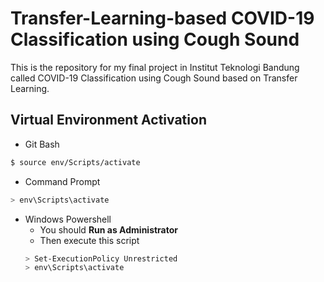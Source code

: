 # Transfer-Learning-based COVID-19 Classification using Cough Sound

This is the repository for my final project in Institut Teknologi Bandung called COVID-19 Classification using Cough Sound based on Transfer Learning.

## Virtual Environment Activation

- Git Bash

```bash
$ source env/Scripts/activate
```

- Command Prompt

```bash
> env\Scripts\activate
```

- Windows Powershell
  - You should **Run as Administrator**
  - Then execute this script
  ```bash
  > Set-ExecutionPolicy Unrestricted
  > env\Scripts\activate
  ```
